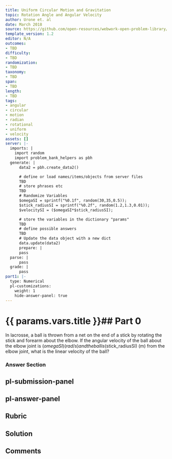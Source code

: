 ```yaml
---
title: Uniform Circular Motion and Gravitation
topic: Rotation Angle and Angular Velocity
author: Urone et. al
date: March 2018
source: https://github.com/open-resources/webwork-open-problem-library/tree/master/Contrib/BrockPhysics/College_Physics_Urone/6.Uniform_Circular_Motion_and_Gravitation/Rotation_Angle_and_Angular_Velocity/NU_U17-06-01-006.pg
template_version: 1.2
editor: N/A
outcomes:
- TBD
difficulty:
- TBD
randomization:
- TBD
taxonomy:
- TBD
span:
- TBD
length:
- TBD
tags:
- angular
- circular
- motion
- radian
- rotational
- uniform
- velocity
assets: []
server: |-
  imports: |
    import random
    import problem_bank_helpers as pbh
  generate: |
      data2 = pbh.create_data2()

      # define or load names/items/objects from server files
      TBD
      # store phrases etc
      TBD
      # Randomize Variables
      $omegaSI = sprintf("%0.1f", random(30,35,0.5));
      $stick_radiusSI = sprintf("%0.2f", random(1.2,1.3,0.01));
      $velocitySI = ($omegaSI*$stick_radiusSI);

      # store the variables in the dictionary "params"
      TBD
      # define possible answers
      TBD
      # Update the data object with a new dict
      data.update(data2)
      prepare: |
      pass
  parse: |
      pass
  grade: |
      pass
part1: |-
  type: Numerical
  pl-customizations:
    weight: 1
    hide-answer-panel: true
---
```


# {{ params.vars.title }}## Part 0 
In lacrosse, a ball is thrown from a net on the end of a stick by rotating the stick and forearm about the elbow. If the angular velocity of the ball about the elbow joint is ($omegaSI) (rad/s) and the ball is ($stick_radiusSI) (m) from the elbow joint, what is the linear velocity of the ball? 


### Answer Section 


## pl-submission-panel 


## pl-answer-panel 


## Rubric 


## Solution 


## Comments 


